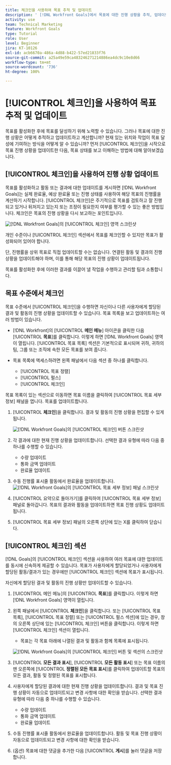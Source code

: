 ```yaml
---
title: 체크인을 사용하여 목표 추적 및 업데이트
description: ' [!DNL Workfront Goals]에서 목표에 대한 진행 상황을 추적, 업데이트 및 계산하는 방법에 대해 알아봅니다.'
activity: use
team: Technical Marketing
feature: Workfront Goals
type: Tutorial
role: User
level: Beginner
jira: KT-10126
exl-id: acb6670a-486a-4d88-b422-57ed21833f76
source-git-commit: a25a49e59ca483246271214886ea4dc9c10e8d66
workflow-type: tm+mt
source-wordcount: '736'
ht-degree: 100%

---
```


# [!UICONTROL 체크인]을 사용하여 목표 추적 및 업데이트

목표를 활성화한 후에 목표를 달성하기 위해 노력할 수 있습니다. 그러나 목표에 대한 진행 상황은 어떻게 추적하고 업데이트하고 계산합니까? 현재 있는 위치와 작업이 목표 달성에 기여하는 방식을 어떻게 알 수 있습니까? 먼저 [!UICONTROL 체크인]을 시작으로 목표 진행 상황을 업데이트한 다음, 목표 상태를 보고 이해하는 방법에 대해 알아보겠습니다.

## [!UICONTROL 체크인]을 사용하여 진행 상황 업데이트

목표를 활성화하고 활동 또는 결과에 대한 업데이트를 게시하면 [!DNL Workfront Goals]는 실제 완료율, 예상 완료율 또는 진행 상태를 사용하여 해당 목표의 진행률을 계산하기 시작합니다. [!UICONTROL 체크인]은 주기적으로 목표를 검토하고 잘 진행되고 있거나 뒤처지고 있는지 또는 조정이 필요한지 여부를 평가할 수 있는 좋은 방법입니다. 체크인은 목표의 진행 상황을 다시 보고하는 포인트입니다.

![[!DNL Workfront Goals]](assets/09-workfront-goals-check-ins.png)의 [!UICONTROL 체크인] 영역 스크린샷

개인 수준이나 [!UICONTROL 체크인] 섹션에서 목표를 체크인할 수 있지만 목표가 활성화되어 있어야 합니다.

단, 진행률을 상위 목표로 직접 업데이트할 수는 없습니다. 연결된 활동 및 결과의 진행 상황을 업데이트해야 하며, 이를 통해 해당 목표의 진행 상황이 업데이트됩니다.

목표를 활성화한 후에 이러한 결과를 이끌어 낼 작업을 수행하고 관리할 팀과 소통합니다.

## 목표 수준에서 체크인

목표 수준에서 [!UICONTROL 체크인]을 수행하면 자신이나 다른 사용자에게 할당된 결과 및 활동의 진행 상황을 업데이트할 수 있습니다. 목표 목록을 보고 업데이트하는 여러 방법이 있습니다.

* [!DNL Workfront]의 [!UICONTROL **메인 메뉴**] 아이콘을 클릭한 다음 [!UICONTROL **목표**]&#x200B;를 클릭합니다. 이렇게 하면 [!DNL Workfront Goals] 영역이 열립니다. [!UICONTROL 목표 목록] 섹션은 기본적으로 표시되며 귀하, 귀하의 팀, 그룹 또는 조직에 속한 모든 목표를 보여 줍니다.
* 목표 목록에 액세스하려면 왼쪽 패널에서 다음 섹션 중 하나를 클릭합니다.

   * [!UICONTROL 목표 정렬]
   * [!UICONTROL 펄스]
   * [!UICONTROL 체크인]

목표 목록이 있는 섹션으로 이동하면 목표 이름을 클릭하여 [!UICONTROL 목표 세부 정보] 패널을 엽니다. 목표를 업데이트합니다.

1. [!UICONTROL **체크인**]&#x200B;을 클릭합니다. 결과 및 활동의 진행 상황을 편집할 수 있게 됩니다.

   ![[!DNL Workfront Goals]](assets/10-workfront-goals-check-in-goal-level.png)의 [!UICONTROL 체크인] 버튼 스크린샷

1. 각 결과에 대한 현재 진행 상황을 업데이트합니다. 선택한 결과 유형에 따라 다음 중 하나를 수행할 수 있습니다.

   * 수량 업데이트
   * 통화 금액 업데이트
   * 완료율 업데이트

1. 수동 진행률 표시줄 활동에서 완료율을 업데이트합니다.
   ![[!DNL Workfront Goals]](assets/11-workfront-goals-goal-level-update-result-and-activity.png)의 [!UICONTROL 목표 세부 정보] 패널 스크린샷

1. [!UICONTROL 요약으로 돌아가기]를 클릭하여 [!UICONTROL 목표 세부 정보] 패널로 돌아갑니다. 목표의 결과와 활동을 업데이트하면 목표 진행 상황도 업데이트됩니다.

1. [!UICONTROL 목표 세부 정보] 패널의 오른쪽 상단에 있는 X를 클릭하여 닫습니다.

## [!UICONTROL 체크인] 섹션

[!DNL Goals]의 [!UICONTROL 체크인] 섹션을 사용하여 여러 목표에 대한 업데이트를 동시에 신속하게 제공할 수 있습니다. 목표가 사용자에게 할당되었거나 사용자에게 할당된 활동/결과가 있는 경우에만 [!UICONTROL 체크인] 섹션에 목표가 표시됩니다.

자신에게 할당된 결과 및 활동의 진행 상황만 업데이트할 수 있습니다.

1. [!UICONTROL 메인 메뉴]의 [!UICONTROL **목표**]&#x200B;를 클릭합니다. 이렇게 하면 [!DNL Workfront Goals] 영역이 열립니다.

1. 왼쪽 패널에서 [!UICONTROL **체크인**]&#x200B;을 클릭합니다. 또는 [!UICONTROL 목표 목록], [!UICONTROL 목표 정렬] 또는 [!UICONTROL 펄스 섹션]에 있는 경우, 창의 오른쪽 상단에 있는 [!UICONTROL 체크인] 버튼을 클릭합니다. 이렇게 하면 [!UICONTROL 체크인] 섹션이 열립니다.
   * 목표는 각 목표 아래에 나열된 결과 및 활동과 함께 목록에 표시됩니다.

   ![[!DNL Workfront Goals]](assets/12-workfront-goals-check-in-section-merged.jpeg)의 [!UICONTROL 체크인] 버튼 및 섹션의 스크린샷

1. [!UICONTROL **모든 결과 표시**], [!UICONTROL **모든 활동 표시**] 또는 목표 이름의 맨 오른쪽에 [!UICONTROL **정렬된 모든 목표 표시**]&#x200B;를 클릭하여 업데이트할 목표의 모든 결과, 활동 및 정렬된 목표를 표시합니다.

1. 사용자에게 할당된 결과에 대한 현재 진행 상황을 업데이트합니다. 결과 및 목표 진행 상황이 자동으로 업데이트되고 변경 사항에 대한 확인을 받습니다. 선택한 결과 유형에 따라 다음 중 하나를 수행할 수 있습니다.

   * 수량 업데이트
   * 통화 금액 업데이트
   * 완료율 업데이트

1. 수동 진행률 표시줄 활동에서 완료율을 업데이트합니다. 활동 및 목표 진행 상황이 자동으로 업데이트되고 변경 사항에 대한 확인을 받습니다.

1. (옵션) 목표에 대한 댓글을 추가한 다음 [!UICONTROL **게시**]&#x200B;를 눌러 댓글을 저장합니다.
